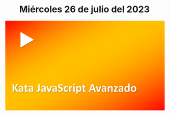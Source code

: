 <h1 align="center"><strong>Miércoles 26 de julio del 2023</strong></h1>
<a href="https://youtu.be/IhkgO0q07Ps?t=1"><img src="/CLASES/Kata_4/KATA_4.png"></a>